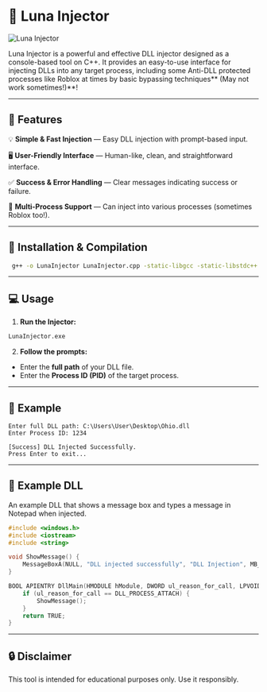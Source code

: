 # 🌙 Luna Injector

![Luna Injector](https://i.ibb.co/1kcYjVp/WOmcc2K.png)

Luna Injector is a powerful and effective DLL injector designed as a console-based tool on C++. It provides an easy-to-use interface for injecting DLLs into any target process, including some Anti-DLL protected processes like Roblox at times by basic bypassing 
techniques** (May not work sometimes!)**! 

---

## 📌 Features
💡 **Simple & Fast Injection** — Easy DLL injection with prompt-based input.

🖥️ **User-Friendly Interface** — Human-like, clean, and straightforward interface.

✅ **Success & Error Handling** — Clear messages indicating success or failure.

🎯 **Multi-Process Support** — Can inject into various processes (sometimes Roblox too!).

---

## 🚀 Installation & Compilation

```bash
 g++ -o LunaInjector LunaInjector.cpp -static-libgcc -static-libstdc++
```

---

## 💻 Usage
1. **Run the Injector:**
```bash
LunaInjector.exe
```

2. **Follow the prompts:**
- Enter the **full path** of your DLL file.
- Enter the **Process ID (PID)** of the target process.

---

## 📸 Example
```
Enter full DLL path: C:\Users\User\Desktop\Ohio.dll
Enter Process ID: 1234

[Success] DLL Injected Successfully.
Press Enter to exit...
```

---

## 📂 Example DLL 
An example DLL that shows a message box and types a message in Notepad when injected.

```cpp
#include <windows.h>
#include <iostream>
#include <string>

void ShowMessage() {
    MessageBoxA(NULL, "DLL injected successfully", "DLL Injection", MB_OK | MB_ICONINFORMATION);
}

BOOL APIENTRY DllMain(HMODULE hModule, DWORD ul_reason_for_call, LPVOID lpReserved) {
    if (ul_reason_for_call == DLL_PROCESS_ATTACH) {
        ShowMessage();
    }
    return TRUE;
}
```

---

## 🔒 Disclaimer
This tool is intended for educational purposes only. Use it responsibly.



